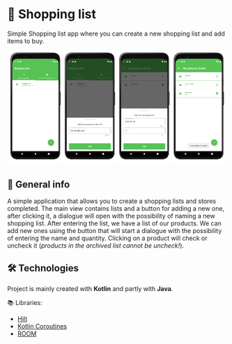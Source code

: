 # 🛒 Shopping list 
Simple Shopping list app where you can create a new shopping list and add items to buy.

<p float="left" align="center">
	<img src="assets/home_screen.png" width="24%" />
	<img src="assets/adding_shopping_list_dialog.png" width="24%" /> 
	<img src="assets/adding_grocery_dialog.png" width="24%"/>
	<img src="assets/shopping_list_details.png" width="24%"/>
</p>

## 📝 General info
A simple application that allows you to create a shopping lists and stores completed. The main view contains lists and a button for adding a new one, after clicking it, a dialogue will open with the possibility of naming a new shopping list. After entering the list, we have a list of our products. We can add new ones using the button that will start a dialogue with the possibility of entering the name and quantity. Clicking on a product will check or uncheck it (_products in the archived list cannot be uncheck!_).

## 🛠 Technologies
Project is mainly created with **Kotlin** and partly with **Java**.

📚 Libraries:
* [Hilt](https://developer.android.com/training/dependency-injection/hilt-android)
* [Kotlin Coroutines](https://kotlinlang.org/docs/reference/coroutines-overview.html)
* [ROOM](https://developer.android.com/jetpack/androidx/releases/room)
